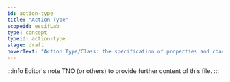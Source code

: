 ```yaml
---
id: action-type
title: "Action Type"
scopeid: essifLab
type: concept
typeid: action-type
stage: draft
hoverText: "Action Type/Class: the specification of properties and characteristics that that Actions must have to qualify as instance of that class; also: the set of Actions that actually have these properties and characteristics."
---
```


:::info Editor's note
TNO (or others) to provide further content of this file.
:::
